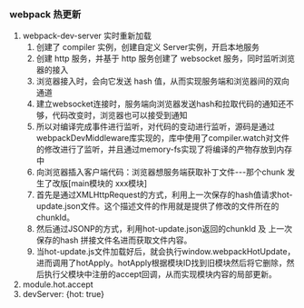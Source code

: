 ### webpack 热更新

1. webpack-dev-server 实时重新加载
   1. 创建了 compiler 实例，创建自定义 Server实例，开启本地服务
   2. 创建 http 服务，并基于 http 服务创建了 websocket 服务，同时监听浏览器的接入
   3. 浏览器接入时，会向它发送 hash 值，从而实现服务端和浏览器间的双向通道
   4. 建立websocket连接时，服务端向浏览器发送hash和拉取代码的通知还不够，代码改变时，浏览器也可以接受到通知
   5. 所以对编译完成事件进行监听，对代码的变动进行监听，源码是通过webpackDevMiddleware库实现的，库中使用了compiler.watch对文件的修改进行了监听，并且通过memory-fs实现了将编译的产物存放到内存中
   6. 向浏览器插入客户端代码：浏览器想服务端获取补丁文件---那个chunk 发生了改版[main模块的 xxx模块]
   7. 首先是通过XMLHttpRequest的方式，利用上一次保存的hash值请求hot-update.json文件。这个描述文件的作用就是提供了修改的文件所在的chunkId。
   8. 然后通过JSONP的方式，利用hot-update.json返回的chunkId 及 上一次保存的hash 拼接文件名进而获取文件内容。
   9. 当hot-update.js文件加载好后，就会执行window.webpackHotUpdate，进而调用了hotApply。hotApply根据模块ID找到旧模块然后将它删除，然后执行父模块中注册的accept回调，从而实现模块内容的局部更新。
2. module.hot.accept
3. devServer: {hot: true}
